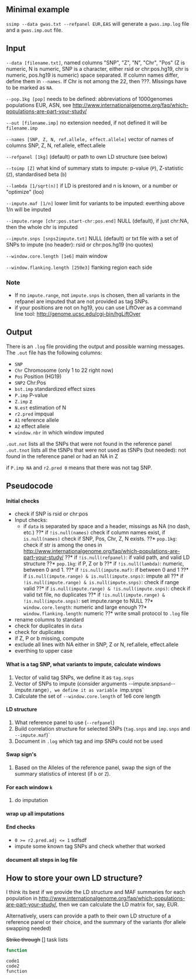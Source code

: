 
	
## Minimal example
`ssimp --data gwas.txt --refpanel EUR,EAS` will generate a `gwas.imp.log` file and a `gwas.imp.out` file.
	
	
	
	
	
	
	
	

## Input 
`--data [filename.txt]`, named columns "SNP", "Z", "N", "Chr", "Pos" (Z is numeric, N is numeric, SNP is a character, either rsid or chr:pos.hg19, chr is numeric, pos.hg19 is numeric) space separated. If column names differ, define them in `--names`. If Chr is not among the 22, then ???. MIssings have to be marked as `NA`.

`--pop.1kg [pop]` needs to be defined: abbreviations of 1000genomes populations EUR, ASN, see http://www.internationalgenome.org/faq/which-populations-are-part-your-study/

`--out [filename.imp]` no extension needed, if not defined it will be `filename.imp`

`--names [SNP, Z, N, ref.allele, effect.allele]` vector of names of columns SNP, Z, N, ref.allele, effect.allele

`--refpanel [1kg]` (default) or path to own LD structure (see below)

`--toimp [Z]` what kind of summary stats to impute: p-value (`P`), Z-statistic (`Z`), standardised beta (`b`)

`--lambda [1/sqrt(n)]` if LD is prestored and n is known, or a number or "optimize" (loo)

`--impute.maf [1/n]` lower limit for variants to be imputed: everthing above 1/n will be imputed

`--impute.range [chr:pos.start-chr:pos.end]` NULL (default), if just chr:NA, then the whole chr is imputed

`--impute.snps [snps2impute.txt]` NULL (default) or txt file with a set of SNPs to impute (no header): rsid or chr:pos.hg19 (no quotes)

`--window.core.length [1e6]` main window

`--window.flanking.length [250e3]` flanking region each side
	
### Note	
- If no `impute.range`, not `impute.snps` is chosen, then all variants in the refpanel are imputed that are not provided as tag SNPs.
- if your positions are not on hg19, you can use LiftOver as a command line tool: http://genome.ucsc.edu/cgi-bin/hgLiftOver












## Output
There is an `.log` file providing the output and possible warning messages. The `.out` file has
the following columns:

- `SNP`
- `Chr` Chromosome (only 1 to 22 right now)
- `Pos` Position (HG19)
- `SNP2` Chr:Pos
- `bst.imp` standardized effect sizes
- `P.imp` P-value
- `Z.imp` z
- `N.est` estimation of N
- `r2.pred` impqual
- `A1` reference allele
- `A2` effect allele
- `window.nbr` in which window imputed

`.out.not` lists all the SNPs that were not found in the reference panel 
`.out.tnot` lists all the tSNPs that were not used as tSNPs (but needed): not found in the reference panel or had an NA in Z

if `P.imp NA` and `r2.pred 0` means that there was not tag SNP.

## Pseudocode

#### Initial checks
- check if SNP is rsid or chr:pos
- Input checks: 
	* if `data` is separated by space and a header, missings as NA (no dash, etc.)
??* if `!is.null(names)` check if column names exist, if `is.null(names)` check if SNP, Pos, Chr, Z, N exists.
??* `pop.1kg`: check if str is among the ones in http://www.internationalgenome.org/faq/which-populations-are-part-your-study/
??* if `!is.null(refpanel)`: if valid path, and valid LD structure
??* `pop.1kg`: if P, Z or b
??* if `!is.null(lambda)`: numeric, between 0 and 1.
??* if `!is.null(impute.maf)`: if between 0 and 1 
??* if `is.null(impute.range) & is.null(impute.snps)`: impute all
??* if `!is.null(impute.range) & is.null(impute.snps)`: check if range valid
??* if `is.null(impute.range) & !is.null(impute.snps)`: check if valid txt file, no duplicates
??* if `!is.null(impute.range) & !is.null(impute.snps)`: set impute.range to NULL
??* `window.core.length`: numeric and large enough
??* `window.flanking.length`: numeric
??* write small protocol to `.log` file
- rename columns to standard
- check for duplicates in `data`
- check for duplicates
- if Z, P or b missing, compute
- exclude all lines with NA either in SNP, Z or N, ref.allele, effect.allele
- everthing to upper case

#### What is a tag SNP, what variants to impute, calculate windows
1. Vector of valid tag SNPs, we define it as `tag.snps`
2. Vector of SNPs to impute (consider arguments --impute.snps` and `--impute.range`), we define it as variable `imp.snps`
3. Calculate the set of `--window.core.length` of 1e6 core length

#### LD structure
1. What reference panel to use (`--refpanel`)
2. Build correlation structure for selected SNPs (`tag.snps` and `imp.snps` and `--impute.maf`)`
3. Document in `.log` which tag and imp SNPs could not be used

#### Swap sign's
1. Based on the Alleles of the reference panel, swap the sign of the summary statistics of interest (if `b` or `Z`).

#### For each window `k`
1. do imputation


#### wrap up all imputations

#### End checks
- `0 >= r2.pred.adj <= 1` sdfsdf
- impute some known tag SNPs and check whether that worked

#### document all steps in log file


## How to store your own LD structure?
I think its best if we provide the LD structure and MAF summaries for each population in http://www.internationalgenome.org/faq/which-populations-are-part-your-study/, then we can calculate the LD matrix for, say, EUR. 

Alternatively, users can provide a path to their own LD structure of a reference panel or their choice, and the summary of the variants (for allele swapping needed)











~~Strike through~~
[] task lists

```javascript
function
```

	code1
	code2
	function
